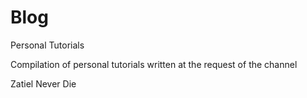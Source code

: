 # Blog
Personal Tutorials


Compilation of personal tutorials written at the request of the channel

Zatiel Never Die
